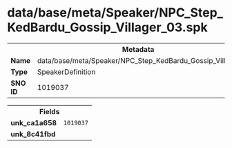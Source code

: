 <h1>data/base/meta/Speaker/NPC_Step_KedBardu_Gossip_Villager_03.spk</h1><table><tr><th colspan="100%">Metadata</th></tr><tr><td><b>Name</b></td><td>data/base/meta/Speaker/NPC_Step_KedBardu_Gossip_Villager_03.spk</td></tr><tr><td><b>Type</b></td><td>SpeakerDefinition</td></tr><tr><td><b>SNO ID</b></td><td>1019037</td></tr></table>

<table><tr><th colspan="100%">Fields</th></tr><tr><td><b>unk_ca1a658</b></td><td><code>1019037</code></td></tr><tr><td><b>unk_8c41fbd</b></td><td></td></tr></table>

